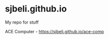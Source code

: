 # sjbeli.github.io
My repo for stuff

ACE Computer - <a href="https://sjbeli.github.io/ace-comp">https://sjbeli.github.io/ace-comp</a>